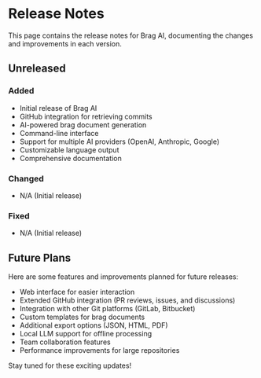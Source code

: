 # Release Notes

This page contains the release notes for Brag AI, documenting the changes and improvements in each version.

## Unreleased

### Added

- Initial release of Brag AI
- GitHub integration for retrieving commits
- AI-powered brag document generation
- Command-line interface
- Support for multiple AI providers (OpenAI, Anthropic, Google)
- Customizable language output
- Comprehensive documentation

### Changed

- N/A (Initial release)

### Fixed

- N/A (Initial release)

## Future Plans

Here are some features and improvements planned for future releases:

- Web interface for easier interaction
- Extended GitHub integration (PR reviews, issues, and discussions)
- Integration with other Git platforms (GitLab, Bitbucket)
- Custom templates for brag documents
- Additional export options (JSON, HTML, PDF)
- Local LLM support for offline processing
- Team collaboration features
- Performance improvements for large repositories

Stay tuned for these exciting updates!
